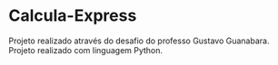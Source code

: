 # Calcula-Express
Projeto realizado através do desafio do professo Gustavo Guanabara. Projeto realizado com linguagem Python. 
